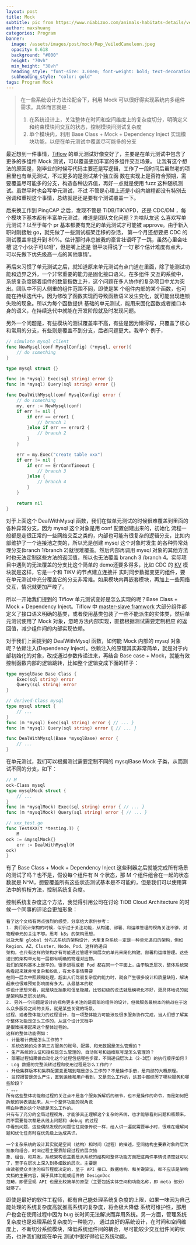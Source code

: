 ```yaml
---
layout: post
title: Mock 
subtitle: pic from https://www.niabizoo.com/animals-habitats-details/veiled-chameleons/ 
author: maxshuang
categories: Program 
banner:
  image: /assets/images/post/mock/Rep_VeiledCameleon.jpeg 
  opacity: 0.618
  background: "#000"
  height: "70vh"
  min_height: "38vh"
  heading_style: "font-size: 3.00em; font-weight: bold; text-decoration: underline"
  subheading_style: "color: gold"
tags: Program Mock 
---
```


> 在一些系统设计方法论配合下，利用 Mock 可以很好得实现系统内多组件需求。具体而言就是：
> 1. 在系统设计上，关注整体在时间和空间维度上的复杂度切分，明确定义和约束模块间交互的状态，控制模块间测试复杂度
> 2. 单个模块内，利用 Base Class + Mock + Dependency Inject 实现模块功能，以便在单元测试中覆盖尽可能多的分支
>

最近想到一件事情，[Tiflow](https://github.com/pingcap/tiflow/tree/master/engine) 的单元测试好像变好了，主要是在单元测试中包含了更多的多组件 Mock 测试，可以覆盖更加丰富的多组件交互场景。
让我有这个想法的原因是，刚毕业的时候写代码主要还是写逻辑，工作了一段时间后虽然老的项目里也有单元测试，不过更多的是测试某个独立函
数在实现上是否符合预期，需要覆盖尽可能多的分支，构造各种边界值，再好一点就是使用 fuzz 这种随机测试。虽然平时也会写单元测试，不过
不管是心理上还是小组内编程都没有特别去强调和重视这个事情，总结就是还是要有个测试覆盖一下。

后来换工作到 PingCAP 之后，发现不管是 TiDB/TiKV/PD，还是 CDC/DM ，每个模块下基本都有丰富单元测试，难道是团队文化问题？为啥队友这
么喜欢写单元测试？以至于每个 pr 基本都要有充足的单元测试才可能被 approve。由于新入职时刚接触 go，就先做了一些测试框架迁移的杂活，
第一个月还想要把 CDC 的测试覆盖率提升到 80%。估计那时非总被我的豪言壮语吓了一跳，虽然心里会吐槽'这个小伙子可以呀'，但是嘴上还是
很平淡得说了一句'那个估计难度有点大，可以先做下优先级高一点的其他事情'。

再后来习惯了单元测试之后，就知道原来单元测试有点门道在里面，除了能测试功能和边界之外，一个非常重要的能力是固化接口语义。在多组件
交互的系统中，系统复杂度随着组件的数量指数上升，这个问题在多人协作的复杂项目中尤为突出。团队中不同人侧重的组件范围不同，即使是某
个组件内部的某个函数，也可能在持续迭代中。因为修改了函数实现而导致函数语义发生变化，就可能出现连锁失败的现象。所以为每个函数提供
基础的单元测试，能用来固化函数或者接口本身的语义，在持续迭代中就能在开发阶段就及时发现问题。

另外一个问题是，有些模块的测试覆盖率不高，有些是因为懒得写，只覆盖了核心和常用的分支，有些则是覆盖不到分支，后者问题更大。我举个
例子，
```go
// simulate mysql client
func NewMysql(conf MysqlConfig) (*mysql, error){
    // do something
}

type mysql struct {}

func (m *mysql) Exec(sql string) error {}
func (m *mysql) Query(sql string) error {}

func DealWithMysql(conf MysqlConfig) error {
    // do something
    my, err := NewMysql(conf)
    if err != nil {
        if err == error1 {
            // branch 1
        }else if err == error2 {
            // branch 2
        }
    }

    err = my.Exec("create table xxx")
    if err != nil {
        if err == ErrConnTimeout {
            // branch 3
        }else {
            // branch 4
        }
    }

    return nil
}
```
对于上面这个 DealWithMysql 函数，我们在做单元测试的时候很难覆盖到里面的各种异常分支，因为 mysql 这个对象是用 conf 配置创建出来的，初始化
流程一般都是走很正常的一些网络交互之类的，内部也可能有很复杂的逻辑分支，比如内部维护了一个连接池之类的，所以光是创建 mysql 这个对象时发生
的各种异常处理分支(branch 1/branch 2)就很难覆盖。然后内部再调用 mysql 对象的其他方法时也无法定制这些方法的返回值，所以也无法覆盖 branch 3
/branch 4。实际项目中遇到的无法覆盖的分支比这个简单的 demo还要多得多，比如 CDC 的 [KV](https://github.com/pingcap/tiflow/tree/master/cdc/kv) 模块就是这样，它是一个和 TiKV 的节点建立连接并
实时同步数据变更的组件，要在单元测试中充分覆盖它的分支非常难。如果模块内再嵌套模块，再加上一些网络交互，情况就更加严峻了。

所以一开始我们提到的 Tiflow 单元测试变好是怎么实现的呢？Base Class + Mock + Dependency Inject。Tiflow 中 [master-slave framwork](https://github.com/pingcap/tiflow/blob/master/engine/framework/master_test.go) 大部分组件都
定义了接口语义明确的基类，或者使用基类包装了一些不能派生的实体类，然后单元测试使用了 Mock 对象，忽略方法内部实现，直接根据测试需要定制相应
的返回值，减少组件间的内部实现依赖。

对于我们上面提到的 DealWithMysql 函数，如何能 Mock 内部的 mysql 对象呢？依赖注入(Dependency Inject)。依赖注入的原理其实非常简单，就是对于内
部初始化的对象，改成通过参数传递进来，再结合 Base case + Mock，就能有效控制函数内部的逻辑跳转，比如整个逻辑变成下面的样子：
```go
type mysqlBase Base Class {
    Exec(sql string) error
    Query(sql string) error
}

// derived-Class mysql
type mysql struct {
    // ...
}
func (m *mysql) Exec(sql string) error { // ... }
func (m *mysql) Query(sql string) error { // ... }

func DealWithMysql(Base *mysqlBase) error {
    // ...
}
```
在单元测试，我们可以根据测试需要定制不同的 mysqlBase Mock 子类，从而测试不同的分支，如下：
```go
// Mock-Class mysql
type mysqlMock struct {
    // ...
}
func (m *mysqlMock) Exec(sql string) error { // ... }
func (m *mysqlMock) Query(sql string) error { // ... }

// xxx_test.go
func TestXXX(t *testing.T) {
    Mock := &mysqlMock{}
    err := DealWithMysql(Mock)
}
```

有了 Base Class + Mock + Dependency Inject 这些利器之后就能完成所有场景的测试了吗？也不是，假设每个组件有 N 个状态，那 M
个组件组合在一起的状态数就是 N^M，想要覆盖所有这些状态测试基本是不可能的，但是我们可以使用算法中的剪枝方法，控制系统复杂度。

控制系统复杂度这个方法，我觉得引用公司在讨论 TiDB Cloud Architecture 的时候一个同事的评论会更加形象：
```
看了这个文档有两点强烈的感受，分享给大家供参考：
1. 我们设计架构的时候，似乎过于关注功能，从构建、部署、和运维管理的视角关注不够，对物理单元的关注不够。思考 k8s 的架构思想，
以及大型 global 分布式系统的架构设计，大型复杂系统一定是一种单元递归的架构，例如 Region、AZ、Cluster、Node、Pod、这样的递归
架构，也只有这样的架构才有可能通过管理不同层次的单元来简化构建、部署和运维管理。这些递归的架构单元每一层都有明确的物理对应物。
我们的架构基本上是平的，很多进程或者 Pod 都在同一个平面上，由于缺乏层次，整体系统架构看起来就非常复杂和纷乱，有太多事情需要
在同一层次中照顾和处理，超出人们驾驭复杂度的能力时，就会产生很多设计和质量缺陷，解决起来也很难预知影响面有多大。从最基本的软
件设计思想来看，就是缺乏抽象和信息隐藏，比较初级的说法就是模块化不好，更具体地说的就是架构缺乏层次结构。
2. 另外一个问题是设计的视角更多关注的是局部的组件的设计，但微服务最根本的挑战在于这么众多服务之间的关系，就是某些关键的场景、
过程、或者整体能力的过程设计，每一项整体能力可能涉及很多服务协作完成，当人们想了解某个整体功能是怎么工作的，从这个设计文档中
是很难拼凑起来这个整体过程的。
这样的整体功能例如：
- 计量和计费是怎么工作的？
- 系统依赖的众多第三方服务的账号、配置、和元数据是怎么管理的？
- 生产系统的认证和授权是怎么管理的，自动账号和运维账号是怎么管理的？
- 部署过程如果做自动化这个过程包括哪些步骤，不同递归层次上（2-3层）的执行顺序如何？
- Log 数据的完整流转过程和使用过程是怎么工作的？
- 升级集群版本和集群配置变更端到端是怎么工作的？不是操作手册，是内部的大概原理。
- 监控报警是怎么产生，直到运维和用户看到，又是怎么工作的，这其中都经历了哪些服务和哪些阶段？
- 。。。
所有这些整体功能和过程的关注点不是各个服务拆解后的细节，也不是操作的命令，而是如何把拆散的钟表装起来，从一个整体功能的视角说
明白钟表的这个功能是怎么工作的。
只有有了充分的全局过程视角，才能够真正理解这个复杂的系统，也才能够看到问题和瓶颈来，而不需要每次都是从线上问题和 debug 的过程
中看到问题，这些偶然发现的问题往往就像传说一样，给人讲一遍就需要半小时，很难在理解问题和优化任务时在优先级上达成共识。
```

```
一个复杂系统的设计其实就是空间（结构）和时间（过程）的描述，空间结构主要靠对象的层次抽象和组合，时间过程主要靠阶段过程的层次抽
象、组合、和并发，系统架构设主要是从系统的结构和整体功能方面把这两件事情说清楚就可以了，至于在层次上深入到多细致的层次，主要是
由读者受众关注的细节程度决定的，至于 API 接口、数据结构、和关键算法，都不应该是架构文档的主要内容，属于具体功能或组件的 DesignDoc 
范畴，即便呈现 API 也是比较简单的原型（主要包括实体空间和功能名称，即 meta 部分）就够了。
```

即使是最好的软件工程师，都有自己能处理系统复杂度的上限，如果一味因为自己能处理的系统复杂度高就推高系统的复杂度，将会极大降低
系统可维护性，那用户也会在使用过程中因为 bug 长时间无法解决而弃用系统。另一方面，管理系统复杂度也是处理系统复杂度的一种能力，
通过良好的系统设计，在时间和空间维度上，不断切分系统模块，降低系统组件间的耦合，尽可能较少交互组件间的状态，也许我们就能在单元
测试中很好得验证系统功能。
